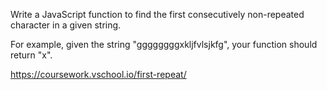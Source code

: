 Write a JavaScript function to find the first consecutively non-repeated character in a given string.

For example, given the string "ggggggggxkljfvlsjkfg", your function should return "x".

https://coursework.vschool.io/first-repeat/